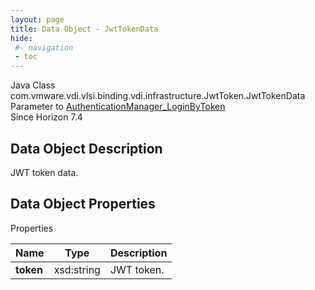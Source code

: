 ```yaml
---
layout: page
title: Data Object - JwtTokenData
hide:
 #- navigation
 - toc
---
```






Java Class
    com.vmware.vdi.vlsi.binding.vdi.infrastructure.JwtToken.JwtTokenData  
Parameter to
     [AuthenticationManager_LoginByToken](vdi.AuthenticationManager.md#loginByToken)  
Since 
    Horizon 7.4

## Data Object Description 

JWT token data. 

## Data Object Properties

Properties

Name |  Type |  Description   
---|---|---  
**token**|  xsd:string|  JWT token.   
  
  
  
   
  
  

